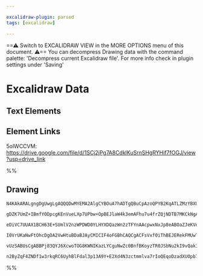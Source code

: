 ```yaml
---

excalidraw-plugin: parsed
tags: [excalidraw]

---
```

==⚠  Switch to EXCALIDRAW VIEW in the MORE OPTIONS menu of this document. ⚠== You can decompress Drawing data with the command palette: 'Decompress current Excalidraw file'. For more info check in plugin settings under 'Saving'



# Excalidraw Data

## Text Elements
## Element Links
5olWCCVM: https://drive.google.com/file/d/1SCj2jPg7A8CdklKuSrnSHgRYHif7fOGJ/view?usp=drive_link

%%
## Drawing
```compressed-json
N4KAkARALgngDgUwgLgAQQQDwMYEMA2AlgCYBOuA7hADTgQBuCpAzoQPYB2KqATLZMzYBXUtiRoIACyhQ4zZAHoFAc0JRJQgEYA6bGwC2CgF7N6hbEcK4OCtptbErHALRY8RMpWdx8Q1TdIEfARcZgRmBShcZQUebQAObQBGGjoghH0EDihmbgBtcDBQMBKIEm4IAFY2fAB1AGF6gDUAWVSSyFhECozNBGJiXE1g9tLMbmcAdgAGSe0eSv5SmAnJ

gDZK7UmZ+IBmfYODpcgKEnVueLXp7UPbw+OpBEJlaW4k3emAFhu7u4frZQjNDTB7MKCkNgAawQ9RqbFIFQAxEkECiUaNIJpcNhIcoIUIOMRYfh4RVwdZmHBcIFshiIAAzQj4fAAZVgQPQgg8dLBEOhtTOkm4fEKAnBUIQbJgHIgXPKD3xLw44VyaCSDzYVOwahWaumINFEDxwjgAEliKrUHkALoPenkTLm7gcITMh6EQlYCq4aZ0/GE5XMS3FDrQ

eDiVC7UUAX1BCH63E+SUmlV2nzWPDWD0YLHYXDQazWn2zTFYnAAcpwxNxJp8eABOaZJeKVeLu5gAEXSUATaHpBDCD00wkJAFFgplspaXW7DUI4IMe8Q3rX9Z9dvXG5vFoaiBxIRUADwAUlQsm0zBgYIy2jgEP0cCgAAoAGQARyEbCgAG5ANNRgA54wBTRUAA3lABC3QAPs1AwBiBMABV930/H8AEpUGPAA+OkSRxXtUH7fBB0NZh3AjAoOjAdVRT

I0VrUKaNwFtOhcDgOA2VwHtuBDaBJAyCMICIF4oFGBhCAQCgACFsVxf0iThBEJERekFMUwTsBEGkoFNHt9DZPkYRkpE0VRJAlggFTSDUjSMnEnFjQJaSSVk9ByQ4SlqSyATjNM8zNIAMSZVl2R4uVlw81S3IsrTxX5QVhRCsyws07SJSlGUguU0LsnCgAlYQlRVN5Yq8jIAHktR1N59QK+KMm8zgoG83B9CZXVUB3UpPKq/QauyFlCCMCMeANNr0

vUzSABUsCgABBPj83QYJ6XcwoTOG8KWNIKazLYCguNwZc0BnfBKoyzTR0JSbNu2kI9vQakISoI6Royc67tG8MKikwTCIhZkAA03lTTYeB4JIkkbHgPk+SZ4hFUovpqfAAE1uHrSpvkqTddkqWZpkqUH12Mow2AMdjDXoAghAja4Uxoh6spHYhA0tCAPuMvESB6vrhUGyA2eINkEDgbhWp50gSBaNhiAQU6hmCa7cPw0peeJUk0BDSBRJqa7meULE

n2ByZqF4ZNDf1w3rkqRC6UyhBlFdal3p13A9Y+E2Xd4N3zctmmlva7rIoQEqoDzadXUOpb7QahBrc9UWOGUEnQyyGXsPBCmHmwIhBbQVOEAeDhI+4HONSEKA9wjHPvdKOwACsEGwHIWXzuBxcl6Xhmw+Xc6W7Eg8YUaifwBPSi6QL0nrvM6RUsEDFe7p9tDh5MOhOWBy70N8FCKbx77gfnVDmjwFjOhGWCYNaOjIA===
```
%%